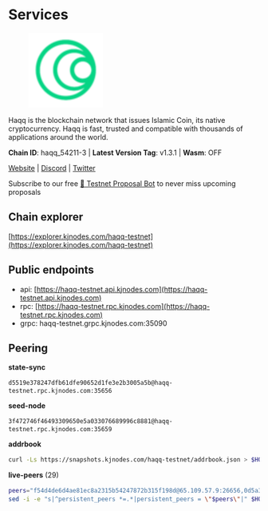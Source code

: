 # Services

<figure><img src="https://raw.githubusercontent.com/kj89/cosmos-images/main/logos/haqq.png" width="150" alt=""><figcaption></figcaption></figure>

Haqq is the blockchain network that issues Islamic Coin,  its native cryptocurrency. Haqq is fast, trusted and  compatible with thousands of applications around the world.

**Chain ID**: haqq_54211-3 | **Latest Version Tag**: v1.3.1 | **Wasm**: OFF

[Website](https://islamiccoin.net) | [Discord](https://discord.gg/hU9MHG5kZq) | [Twitter](https://twitter.com/Islamic_Coin)



Subscribe to our free [🤖 Testnet Proposal Bot](https://t.me/kjnodes_testnet_proposal_bot) to never miss upcoming proposals


## Chain explorer
[https://explorer.kjnodes.com/haqq-testnet](https://explorer.kjnodes.com/haqq-testnet)

## Public endpoints

* api: [https://haqq-testnet.api.kjnodes.com](https://haqq-testnet.api.kjnodes.com)
* rpc: [https://haqq-testnet.rpc.kjnodes.com](https://haqq-testnet.rpc.kjnodes.com)
* grpc: haqq-testnet.grpc.kjnodes.com:35090

## Peering

**state-sync**

```text
d5519e378247dfb61dfe90652d1fe3e2b3005a5b@haqq-testnet.rpc.kjnodes.com:35656
```

**seed-node**

```text
3f472746f46493309650e5a033076689996c8881@haqq-testnet.rpc.kjnodes.com:35659
```

**addrbook**
```bash
curl -Ls https://snapshots.kjnodes.com/haqq-testnet/addrbook.json > $HOME/.haqqd/config/addrbook.json
```

**live-peers** (29)
```bash
peers="f54d4de6d4ae81ec8a2315b54247872b315f198d@65.109.57.9:26656,0d5a3f0be2d61efe4151fe58c94d6e5299210e8d@65.109.12.191:26656,b87ae2a43e27bd0360ea1b868c8cb9e98d612fce@65.109.92.79:19656,23ff658b56fbb8bc73372973a34733ff5d79b435@142.132.202.50:11604,90b40d2b773090b82aa7788c2d1937e4fd6d2dc0@65.108.231.124:19656,927a323649e7dd8d4c75da6e5edaee439652b46f@65.109.92.241:20116,3df5a68b919177179c6dcb0b9c9354fd6bbba1c8@65.109.92.240:20116,442d3bacb350437b8d9f0f1431e0519b81094100@135.181.62.222:26656,230d299006a432b0f44534ca8a19c8c876c0ccb3@85.10.193.246:26656,62bf004201a90ce00df6f69390378c3d90f6dd7e@45.83.173.19:26656,16f40215d018c7d657fef0bb5ce2950251d525d2@148.251.51.144:36656,23a1176c9911eac442d6d1bf15f92eeabb3981d5@45.83.173.18:26656,9eb507f9365313dbe7f426050fec9648298f58ee@109.205.183.51:26656,4034efbff7c82e1a2d3908fefd2512552dea63f5@65.109.38.208:26651,7f2828e3910a4b165a65e5bfb2465c1e809bad3b@65.108.48.182:26656,1e09d40584a277c72d6023e2956ff923c9d5e062@85.10.203.117:36656,589f76a7932cf6d4ecf601a11ccc0a721b9a4ee4@65.109.85.170:29656,5c11c697aaf2dabf96e3eb7e7e621c200bd309ee@65.21.225.58:26656,ba56c564a5430632e59e2b08fc348735bc56b32f@154.12.232.140:26656,24e894d4d8a18276acf6051cccf369a1ce69842d@65.108.151.105:26656,ed145a35b436878c1f1c10634bd18600f3696e17@95.217.181.142:26656,59af99085c961a6a5c8dc4bc8b3abffda16ddccb@135.181.38.62:26656,a6150d39e4725d28a56f41ebf3c6d457c54bd2f1@34.138.250.4:26656,6de69146d5ebbc0b8cd9ecdf4b33edb57bf9b559@185.187.170.133:26656,d7ac44bf8f8d760c3df1a8695145021f35feb985@34.88.220.124:26656,b9e8ec4eeb359e1b3cf5675563e72787b9d40adf@95.217.132.146:26656,d5519e378247dfb61dfe90652d1fe3e2b3005a5b@65.109.68.190:35656,2d13d679b64e1a574904a140f72815644ec71131@65.21.133.125:30656,3f5110515b76596e05a447fd50e4727eaad00124@188.34.201.77:26656"
sed -i -e "s|^persistent_peers *=.*|persistent_peers = \"$peers\"|" $HOME/.haqqd/config/config.toml
```
